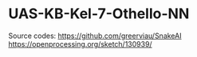 # UAS-KB-Kel-7-Othello-NN
Source codes:
https://github.com/greerviau/SnakeAI
https://openprocessing.org/sketch/130939/

